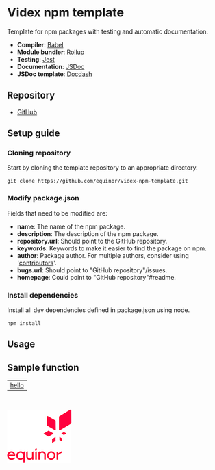 # Videx npm template

Template for npm packages with testing and automatic documentation.

- **Compiler**: [Babel](https://www.npmjs.com/package/@babel/core)
- **Module bundler**: [Rollup](https://www.npmjs.com/package/rollup)
- **Testing**: [Jest](https://www.npmjs.com/package/jest)
- **Documentation**: [JSDoc](https://www.npmjs.com/package/jsdoc)
- **JSDoc template**: [Docdash](https://www.npmjs.com/package/docdash)

## Repository

- [GitHub](https://github.com/equinor/videx-npm-template)

## Setup guide

### Cloning repository

Start by cloning the template repository to an appropriate directory.

```
git clone https://github.com/equinor/videx-npm-template.git
```

### Modify package.json

Fields that need to be modified are:

- **name**: The name of the npm package.
- **description**: The description of the npm package.
- **repository.url**: Should point to the GitHub repository.
- **keywords**: Keywords to make it easier to find the package on npm.
- **author**: Package author. For multiple authors, consider using '[contributors](https://docs.npmjs.com/files/package.json#people-fields-author-contributors)'.
- **bugs.url**: Should point to "GitHub repository"/issues.
- **homepage**: Could point to "GitHub repository"#readme.

### Install dependencies

Install all dev dependencies defined in package.json using node.


```
npm install
```

## Usage

## Sample function

<table style="width:auto;">
  <tr>
    <td><a href="https://equinor.github.io/videx-math/global.html#clamp">hello</a></td>
  </tr>
</table>

<br/>

![Equinor Logo](images/equinor-logo.png)
